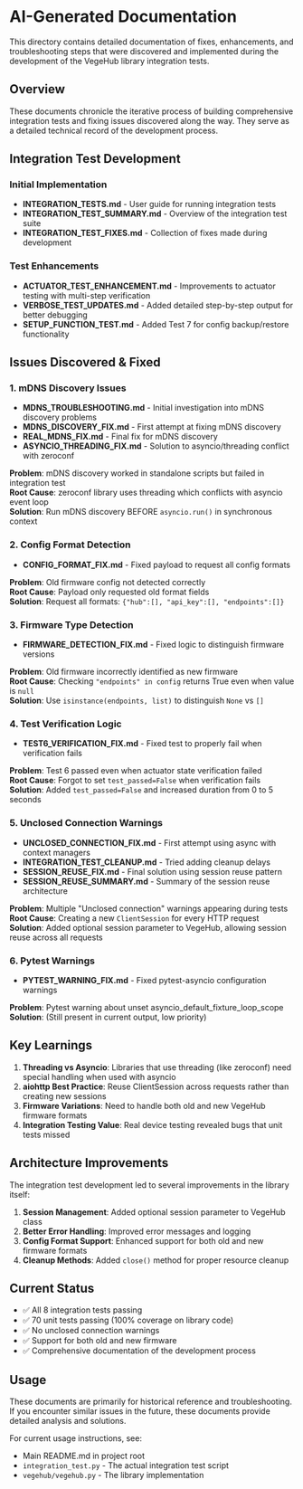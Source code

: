 # AI-Generated Documentation

This directory contains detailed documentation of fixes, enhancements, and troubleshooting steps that were discovered and implemented during the development of the VegeHub library integration tests.

## Overview

These documents chronicle the iterative process of building comprehensive integration tests and fixing issues discovered along the way. They serve as a detailed technical record of the development process.

## Integration Test Development

### Initial Implementation
- **INTEGRATION_TESTS.md** - User guide for running integration tests
- **INTEGRATION_TEST_SUMMARY.md** - Overview of the integration test suite
- **INTEGRATION_TEST_FIXES.md** - Collection of fixes made during development

### Test Enhancements
- **ACTUATOR_TEST_ENHANCEMENT.md** - Improvements to actuator testing with multi-step verification
- **VERBOSE_TEST_UPDATES.md** - Added detailed step-by-step output for better debugging
- **SETUP_FUNCTION_TEST.md** - Added Test 7 for config backup/restore functionality

## Issues Discovered & Fixed

### 1. mDNS Discovery Issues
- **MDNS_TROUBLESHOOTING.md** - Initial investigation into mDNS discovery problems
- **MDNS_DISCOVERY_FIX.md** - First attempt at fixing mDNS discovery
- **REAL_MDNS_FIX.md** - Final fix for mDNS discovery
- **ASYNCIO_THREADING_FIX.md** - Solution to asyncio/threading conflict with zeroconf

**Problem**: mDNS discovery worked in standalone scripts but failed in integration test  
**Root Cause**: zeroconf library uses threading which conflicts with asyncio event loop  
**Solution**: Run mDNS discovery BEFORE `asyncio.run()` in synchronous context

### 2. Config Format Detection
- **CONFIG_FORMAT_FIX.md** - Fixed payload to request all config formats

**Problem**: Old firmware config not detected correctly  
**Root Cause**: Payload only requested old format fields  
**Solution**: Request all formats: `{"hub":[], "api_key":[], "endpoints":[]}`

### 3. Firmware Type Detection
- **FIRMWARE_DETECTION_FIX.md** - Fixed logic to distinguish firmware versions

**Problem**: Old firmware incorrectly identified as new firmware  
**Root Cause**: Checking `"endpoints" in config` returns True even when value is `null`  
**Solution**: Use `isinstance(endpoints, list)` to distinguish `None` vs `[]`

### 4. Test Verification Logic
- **TEST6_VERIFICATION_FIX.md** - Fixed test to properly fail when verification fails

**Problem**: Test 6 passed even when actuator state verification failed  
**Root Cause**: Forgot to set `test_passed=False` when verification fails  
**Solution**: Added `test_passed=False` and increased duration from 0 to 5 seconds

### 5. Unclosed Connection Warnings
- **UNCLOSED_CONNECTION_FIX.md** - First attempt using async with context managers
- **INTEGRATION_TEST_CLEANUP.md** - Tried adding cleanup delays
- **SESSION_REUSE_FIX.md** - Final solution using session reuse pattern
- **SESSION_REUSE_SUMMARY.md** - Summary of the session reuse architecture

**Problem**: Multiple "Unclosed connection" warnings appearing during tests  
**Root Cause**: Creating a new `ClientSession` for every HTTP request  
**Solution**: Added optional session parameter to VegeHub, allowing session reuse across all requests

### 6. Pytest Warnings
- **PYTEST_WARNING_FIX.md** - Fixed pytest-asyncio configuration warnings

**Problem**: Pytest warning about unset asyncio_default_fixture_loop_scope  
**Solution**: (Still present in current output, low priority)

## Key Learnings

1. **Threading vs Asyncio**: Libraries that use threading (like zeroconf) need special handling when used with asyncio
2. **aiohttp Best Practice**: Reuse ClientSession across requests rather than creating new sessions
3. **Firmware Variations**: Need to handle both old and new VegeHub firmware formats
4. **Integration Testing Value**: Real device testing revealed bugs that unit tests missed

## Architecture Improvements

The integration test development led to several improvements in the library itself:

1. **Session Management**: Added optional session parameter to VegeHub class
2. **Better Error Handling**: Improved error messages and logging
3. **Config Format Support**: Enhanced support for both old and new firmware formats
4. **Cleanup Methods**: Added `close()` method for proper resource cleanup

## Current Status

- ✅ All 8 integration tests passing
- ✅ 70 unit tests passing (100% coverage on library code)
- ✅ No unclosed connection warnings
- ✅ Support for both old and new firmware
- ✅ Comprehensive documentation of the development process

## Usage

These documents are primarily for historical reference and troubleshooting. If you encounter similar issues in the future, these documents provide detailed analysis and solutions.

For current usage instructions, see:
- Main README.md in project root
- `integration_test.py` - The actual integration test script
- `vegehub/vegehub.py` - The library implementation
